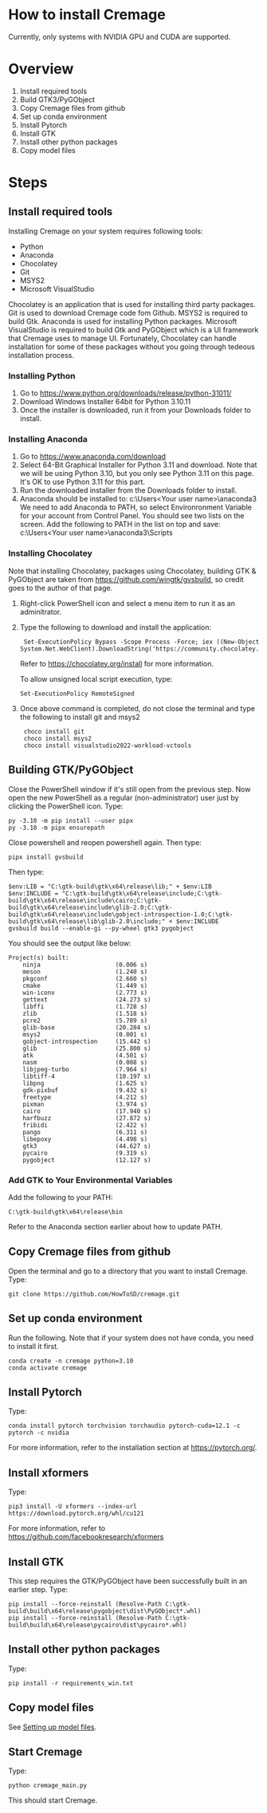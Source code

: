 # How to install Cremage

Currently, only systems with NVIDIA GPU and CUDA are supported.

# Overview
1. Install required tools
2. Build GTK3/PyGObject
3. Copy Cremage files from github
4. Set up conda environment
5. Install Pytorch
6. Install GTK
7. Install other python packages
8. Copy model files

# Steps
## Install required tools

   Installing Cremage on your system requires following tools:
   * Python
   * Anaconda
   * Chocolatey
   * Git
   * MSYS2
   * Microsoft VisualStudio

Chocolatey is an application that is used for installing third party packages.
Git is used to download Cremage code fom Github. MSYS2 is required to build Gtk. Anaconda is used for installing Python packages. Microsoft VisualStudio is required to build Gtk and PyGObject which is a UI framework that Cremage uses to manage UI.
Fortunately, Chocolatey can handle installation for some of these packages without you going through tedeous installation process.

### Installing Python
1. Go to https://www.python.org/downloads/release/python-31011/
2. Download Windows Installer 64bit for Python 3.10.11
3. Once the installer is downloaded, run it from your Downloads folder to install.

### Installing Anaconda
1. Go to https://www.anaconda.com/download
1. Select 64-Bit Graphical Installer for Python 3.11 and download. Note that we will be using Python 3.10, but you only see Python 3.11 on this page. It's OK to use Python 3.11 for this part.
1. Run the downloaded installer from the Downloads folder to install.
1. Anaconda should be installed to:
   c:\Users\<Your user name>\anaconda3\
   We need to add Anaconda to PATH, so select Environronment Variable for your account from Control Panel. You should see two lists on the screen. Add the following to PATH in the list on top and save:
   c:\Users\<Your user name>\anaconda3\Scripts

### Installing Chocolatey
Note that installing Chocolatey, packages using Chocolatey, building GTK & PyGObject are taken from https://github.com/wingtk/gvsbuild, so credit goes to the author of that page.

1. Right-click PowerShell icon and select a menu item to run it as an adminitrator.
2. Type the following to download and install the application:
   ```
    Set-ExecutionPolicy Bypass -Scope Process -Force; iex ((New-Object System.Net.WebClient).DownloadString('https://community.chocolatey.org/install.ps1'))
   ```
   Refer to https://chocolatey.org/install for more information.

   To allow unsigned local script execution, type:
   ```
   Set-ExecutionPolicy RemoteSigned
   ```

3. Once above command is completed, do not close the terminal and type the following to install git and msys2
   ```
    choco install git
    choco install msys2
    choco install visualstudio2022-workload-vctools
   ```

## Building GTK/PyGObject
Close the PowerShell window if it's still open from the previous step.
Now open the new PowerShell as a regular (non-administrator) user just by clicking the PowerShell icon.
Type:
```
py -3.10 -m pip install --user pipx
py -3.10 -m pipx ensurepath
```

Close powershell and reopen powershell again. Then type:
```
pipx install gvsbuild
```

Then type:
```
$env:LIB = "C:\gtk-build\gtk\x64\release\lib;" + $env:LIB
$env:INCLUDE = "C:\gtk-build\gtk\x64\release\include;C:\gtk-build\gtk\x64\release\include\cairo;C:\gtk-build\gtk\x64\release\include\glib-2.0;C:\gtk-build\gtk\x64\release\include\gobject-introspection-1.0;C:\gtk-build\gtk\x64\release\lib\glib-2.0\include;" + $env:INCLUDE
gvsbuild build --enable-gi --py-wheel gtk3 pygobject
```

You should see the output like below:
```
Project(s) built:
    ninja                     (0.006 s)
    meson                     (1.240 s)
    pkgconf                   (2.660 s)
    cmake                     (1.449 s)
    win-iconv                 (2.773 s)
    gettext                   (24.273 s)
    libffi                    (1.728 s)
    zlib                      (1.518 s)
    pcre2                     (5.789 s)
    glib-base                 (20.284 s)
    msys2                     (0.001 s)
    gobject-introspection     (15.442 s)
    glib                      (25.800 s)
    atk                       (4.501 s)
    nasm                      (0.008 s)
    libjpeg-turbo             (7.964 s)
    libtiff-4                 (10.197 s)
    libpng                    (1.625 s)
    gdk-pixbuf                (9.432 s)
    freetype                  (4.212 s)
    pixman                    (3.974 s)
    cairo                     (17.940 s)
    harfbuzz                  (27.872 s)
    fribidi                   (2.422 s)
    pango                     (6.311 s)
    libepoxy                  (4.498 s)
    gtk3                      (44.627 s)
    pycairo                   (9.319 s)
    pygobject                 (12.127 s)
```

### Add GTK to Your Environmental Variables
Add the following to your PATH:
```
C:\gtk-build\gtk\x64\release\bin
```
Refer to the Anaconda section earlier about how to update PATH.

## Copy Cremage files from github

   Open the terminal and go to a directory that you want to install Cremage.
   Type:

```
git clone https://github.com/HowToSD/cremage.git
```

## Set up conda environment

Run the following. Note that if your system does not have conda, you need to install it first.

```
conda create -n cremage python=3.10
conda activate cremage
```

## Install Pytorch
Type:
```
conda install pytorch torchvision torchaudio pytorch-cuda=12.1 -c pytorch -c nvidia
```
For more information, refer to the installation section at https://pytorch.org/.

## Install xformers
Type:
```
pip3 install -U xformers --index-url https://download.pytorch.org/whl/cu121
```
For more information, refer to https://github.com/facebookresearch/xformers

## Install GTK
This step requires the GTK/PyGObject have been successfully built in an earlier step.
Type:
```
pip install --force-reinstall (Resolve-Path C:\gtk-build\build\x64\release\pygobject\dist\PyGObject*.whl)
pip install --force-reinstall (Resolve-Path C:\gtk-build\build\x64\release\pycairo\dist\pycairo*.whl)
```

## Install other python packages
Type:
```
pip install -r requirements_win.txt
```

## Copy model files
See [Setting up model files](setting_up_model_files.md).

## Start Cremage
   Type:
   ```
   python cremage_main.py
   ```
   This should start Cremage.
